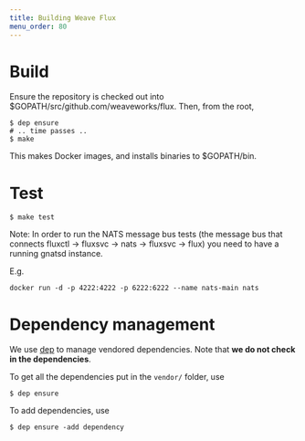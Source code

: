 ```yaml
---
title: Building Weave Flux
menu_order: 80
---
```


# Build

Ensure the repository is checked out into $GOPATH/src/github.com/weaveworks/flux.
Then, from the root,

```
$ dep ensure
# .. time passes ..
$ make
```

This makes Docker images, and installs binaries to $GOPATH/bin.

# Test

```
$ make test
```

Note: In order to run the NATS message bus tests (the message bus that
connects fluxctl -> fluxsvc -> nats -> fluxsvc -> flux) you need to
have a running gnatsd instance.

E.g.
```
docker run -d -p 4222:4222 -p 6222:6222 --name nats-main nats
```

# Dependency management

We use [dep](https://github.com/golang/dep) to manage vendored dependencies.
Note that **we do not check in the dependencies**.

To get all the dependencies put in the `vendor/` folder, use

```
$ dep ensure
```

To add dependencies, use

```
$ dep ensure -add dependency
```
